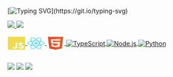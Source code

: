 [![Typing SVG](https://readme-typing-svg.demolab.com?font=Fira+Code&weight=200&size=19&pause=1000&color=F4F7F7&width=435&lines=+Hello+there!+My+name+is+Valter+Ferreira!)](https://git.io/typing-svg)
<div>
  <a href='https://github.com/NekkieDev'>
  <img height="180em" src="https://github-readme-stats.vercel.app/api?username=nekkiedev&show_icons=true&theme=dark&include_all_commits=true&count_private=true"/>   <img height = '180em' src='https://github-readme-stats.vercel.app/api/top-langs/?username=nekkiedev&layout=compact&langs_count=16&theme=dark'/>
    </div>

<div style="display: inline_block"><br>
  <img align="center" alt="Js" height="30" width="40" src="https://raw.githubusercontent.com/devicons/devicon/master/icons/javascript/javascript-plain.svg">
  <img align="center" alt="React" height="30" width="40" src="https://raw.githubusercontent.com/devicons/devicon/master/icons/react/react-original.svg">
  <img align="center" alt="HTML" height="30" width="40" src="https://raw.githubusercontent.com/devicons/devicon/master/icons/html5/html5-original.svg">
  <img align="center" alt="TypeScript" height="30" width="40" src="https://icongr.am/devicon/typescript-original.svg?size=128&color=currentColor">
  <img align="center" alt="Node.js" height="30" width="40" src="https://icongr.am/devicon/nodejs-original.svg?size=128&color=currentColor">
  <img align="center" alt="Python" height="30" width="40" src="https://icongr.am/devicon/python-original.svg?size=128&color=currentColor">

  
 
</div>

##
       
<div> 
  <a href="https://www.instagram.com/valtferreira/" target="_blank"><img src="https://img.shields.io/badge/-Instagram-%23E4405F?style=for-the-badge&logo=instagram&logoColor=white" target="_blank"></a>
  <a href = "mailto:valterfpaiva.12@gmail.com" target="_blank"><img src='https://img.shields.io/badge/Gmail-D14836?style=for-the-badge&logo=gmail&logoColor=white' target="_blank"></a>
  <a href="https://www.linkedin.com/in/valter-ferreira-junior/" target="_blank"><img src="https://img.shields.io/badge/-LinkedIn-%230077B5?style=for-the-badge&logo=linkedin&logoColor=white" target="_blank"></a>
 
  
</div>
